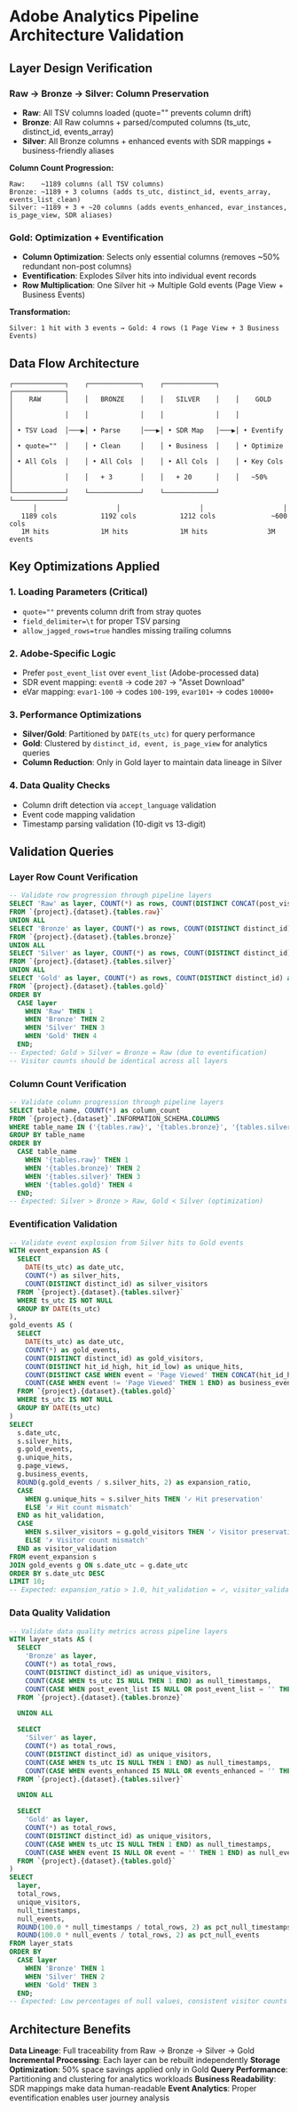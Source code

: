 # Adobe Analytics Pipeline Architecture Validation

## Layer Design Verification

### Raw → Bronze → Silver: Column Preservation
- **Raw**: All TSV columns loaded (quote="" prevents column drift)
- **Bronze**: All Raw columns + parsed/computed columns (ts_utc, distinct_id, events_array)
- **Silver**: All Bronze columns + enhanced events with SDR mappings + business-friendly aliases

**Column Count Progression:**
```
Raw:    ~1189 columns (all TSV columns)
Bronze: ~1189 + 3 columns (adds ts_utc, distinct_id, events_array, events_list_clean)
Silver: ~1189 + 3 + ~20 columns (adds events_enhanced, evar_instances, is_page_view, SDR aliases)
```

### Gold: Optimization + Eventification
- **Column Optimization**: Selects only essential columns (removes ~50% redundant non-post columns)
- **Eventification**: Explodes Silver hits into individual event records
- **Row Multiplication**: One Silver hit → Multiple Gold events (Page View + Business Events)

**Transformation:**
```
Silver: 1 hit with 3 events → Gold: 4 rows (1 Page View + 3 Business Events)
```

## Data Flow Architecture

```
┌─────────────┐    ┌─────────────┐    ┌─────────────┐    ┌─────────────┐
│    RAW      │    │   BRONZE    │    │   SILVER    │    │    GOLD     │
│             │    │             │    │             │    │             │
│ • TSV Load  │───▶│ • Parse     │───▶│ • SDR Map   │───▶│ • Eventify  │
│ • quote=""  │    │ • Clean     │    │ • Business  │    │ • Optimize  │
│ • All Cols  │    │ • All Cols  │    │ • All Cols  │    │ • Key Cols  │
│             │    │   + 3       │    │   + 20      │    │   ~50%      │
└─────────────┘    └─────────────┘    └─────────────┘    └─────────────┘
      │                    │                    │                    │
   1189 cols           1192 cols           1212 cols              ~600 cols
   1M hits             1M hits             1M hits               3M events
```

## Key Optimizations Applied

### 1. Loading Parameters (Critical)
- `quote=""` prevents column drift from stray quotes
- `field_delimiter=\t` for proper TSV parsing
- `allow_jagged_rows=true` handles missing trailing columns

### 2. Adobe-Specific Logic
- Prefer `post_event_list` over `event_list` (Adobe-processed data)
- SDR event mapping: `event8` → code `207` → "Asset Download"
- eVar mapping: `evar1-100` → codes `100-199`, `evar101+` → codes `10000+`

### 3. Performance Optimizations
- **Silver/Gold**: Partitioned by `DATE(ts_utc)` for query performance
- **Gold**: Clustered by `distinct_id, event, is_page_view` for analytics queries
- **Column Reduction**: Only in Gold layer to maintain data lineage in Silver

### 4. Data Quality Checks
- Column drift detection via `accept_language` validation
- Event code mapping validation
- Timestamp parsing validation (10-digit vs 13-digit)

## Validation Queries

### Layer Row Count Verification
```sql
-- Validate row progression through pipeline layers
SELECT 'Raw' as layer, COUNT(*) as rows, COUNT(DISTINCT CONCAT(post_visid_high, '-', post_visid_low)) as visitors
FROM `{project}.{dataset}.{tables.raw}`
UNION ALL
SELECT 'Bronze' as layer, COUNT(*) as rows, COUNT(DISTINCT distinct_id) as visitors
FROM `{project}.{dataset}.{tables.bronze}`
UNION ALL
SELECT 'Silver' as layer, COUNT(*) as rows, COUNT(DISTINCT distinct_id) as visitors
FROM `{project}.{dataset}.{tables.silver}`
UNION ALL
SELECT 'Gold' as layer, COUNT(*) as rows, COUNT(DISTINCT distinct_id) as visitors
FROM `{project}.{dataset}.{tables.gold}`
ORDER BY
  CASE layer
    WHEN 'Raw' THEN 1
    WHEN 'Bronze' THEN 2
    WHEN 'Silver' THEN 3
    WHEN 'Gold' THEN 4
  END;
-- Expected: Gold > Silver = Bronze = Raw (due to eventification)
-- Visitor counts should be identical across all layers
```

### Column Count Verification
```sql
-- Validate column progression through pipeline layers
SELECT table_name, COUNT(*) as column_count
FROM `{project}.{dataset}`.INFORMATION_SCHEMA.COLUMNS
WHERE table_name IN ('{tables.raw}', '{tables.bronze}', '{tables.silver}', '{tables.gold}')
GROUP BY table_name
ORDER BY
  CASE table_name
    WHEN '{tables.raw}' THEN 1
    WHEN '{tables.bronze}' THEN 2
    WHEN '{tables.silver}' THEN 3
    WHEN '{tables.gold}' THEN 4
  END;
-- Expected: Silver > Bronze > Raw, Gold < Silver (optimization)
```

### Eventification Validation
```sql
-- Validate event explosion from Silver hits to Gold events
WITH event_expansion AS (
  SELECT
    DATE(ts_utc) as date_utc,
    COUNT(*) as silver_hits,
    COUNT(DISTINCT distinct_id) as silver_visitors
  FROM `{project}.{dataset}.{tables.silver}`
  WHERE ts_utc IS NOT NULL
  GROUP BY DATE(ts_utc)
),
gold_events AS (
  SELECT
    DATE(ts_utc) as date_utc,
    COUNT(*) as gold_events,
    COUNT(DISTINCT distinct_id) as gold_visitors,
    COUNT(DISTINCT hit_id_high, hit_id_low) as unique_hits,
    COUNT(DISTINCT CASE WHEN event = 'Page Viewed' THEN CONCAT(hit_id_high, '-', hit_id_low) END) as page_views,
    COUNT(CASE WHEN event != 'Page Viewed' THEN 1 END) as business_events
  FROM `{project}.{dataset}.{tables.gold}`
  WHERE ts_utc IS NOT NULL
  GROUP BY DATE(ts_utc)
)
SELECT
  s.date_utc,
  s.silver_hits,
  g.gold_events,
  g.unique_hits,
  g.page_views,
  g.business_events,
  ROUND(g.gold_events / s.silver_hits, 2) as expansion_ratio,
  CASE
    WHEN g.unique_hits = s.silver_hits THEN '✓ Hit preservation'
    ELSE '✗ Hit count mismatch'
  END as hit_validation,
  CASE
    WHEN s.silver_visitors = g.gold_visitors THEN '✓ Visitor preservation'
    ELSE '✗ Visitor count mismatch'
  END as visitor_validation
FROM event_expansion s
JOIN gold_events g ON s.date_utc = g.date_utc
ORDER BY s.date_utc DESC
LIMIT 10;
-- Expected: expansion_ratio > 1.0, hit_validation = ✓, visitor_validation = ✓
```

### Data Quality Validation
```sql
-- Validate data quality metrics across pipeline layers
WITH layer_stats AS (
  SELECT
    'Bronze' as layer,
    COUNT(*) as total_rows,
    COUNT(DISTINCT distinct_id) as unique_visitors,
    COUNT(CASE WHEN ts_utc IS NULL THEN 1 END) as null_timestamps,
    COUNT(CASE WHEN post_event_list IS NULL OR post_event_list = '' THEN 1 END) as null_events
  FROM `{project}.{dataset}.{tables.bronze}`

  UNION ALL

  SELECT
    'Silver' as layer,
    COUNT(*) as total_rows,
    COUNT(DISTINCT distinct_id) as unique_visitors,
    COUNT(CASE WHEN ts_utc IS NULL THEN 1 END) as null_timestamps,
    COUNT(CASE WHEN events_enhanced IS NULL OR events_enhanced = '' THEN 1 END) as null_events
  FROM `{project}.{dataset}.{tables.silver}`

  UNION ALL

  SELECT
    'Gold' as layer,
    COUNT(*) as total_rows,
    COUNT(DISTINCT distinct_id) as unique_visitors,
    COUNT(CASE WHEN ts_utc IS NULL THEN 1 END) as null_timestamps,
    COUNT(CASE WHEN event IS NULL OR event = '' THEN 1 END) as null_events
  FROM `{project}.{dataset}.{tables.gold}`
)
SELECT
  layer,
  total_rows,
  unique_visitors,
  null_timestamps,
  null_events,
  ROUND(100.0 * null_timestamps / total_rows, 2) as pct_null_timestamps,
  ROUND(100.0 * null_events / total_rows, 2) as pct_null_events
FROM layer_stats
ORDER BY
  CASE layer
    WHEN 'Bronze' THEN 1
    WHEN 'Silver' THEN 2
    WHEN 'Gold' THEN 3
  END;
-- Expected: Low percentages of null values, consistent visitor counts
```

## Architecture Benefits

 **Data Lineage**: Full traceability from Raw → Bronze → Silver → Gold
 **Incremental Processing**: Each layer can be rebuilt independently
 **Storage Optimization**: 50% space savings applied only in Gold
 **Query Performance**: Partitioning and clustering for analytics workloads
 **Business Readability**: SDR mappings make data human-readable
 **Event Analytics**: Proper eventification enables user journey analysis